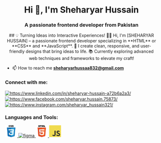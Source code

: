 <h1 align="center">Hi 👋, I'm Sheharyar Hussain</h1>
<h3 align="center">A passionate frontend developer from Pakistan</h3>
<p align="center">## 💡 Turning Ideas into Interactive Experiences!  
👨‍💻 Hi, I'm [SHEHARYAR HUSSAIN] – a passionate frontend developer specializing in **HTML** or **CSS** and **JavaScript**.  
🌟 I create clean, responsive, and user-friendly designs that bring ideas to life.  
📚 Currently exploring advanced web techniques and frameworks to elevate my craft!  
</p>

- 📫 How to reach me **sheharyarhussaa832@gmail.com**

<h3 align="left">Connect with me:</h3>
<p align="left">
<a href="https://www.linkedin.com/in/sheharyar-hussain-a72b6a2a3/" target="blank"><img align="center" src="https://raw.githubusercontent.com/rahuldkjain/github-profile-readme-generator/master/src/images/icons/Social/linked-in-alt.svg" alt="https://www.linkedin.com/in/sheharyar-hussain-a72b6a2a3/" height="30" width="40" /></a>
<a href="https://www.facebook.com/sheharyar.hussain.75873/" target="blank"><img align="center" src="https://raw.githubusercontent.com/rahuldkjain/github-profile-readme-generator/master/src/images/icons/Social/facebook.svg" alt="https://www.facebook.com/sheharyar.hussain.75873/" height="30" width="40" /></a>
<a href="https://instagram.com/sheharyar_hussain321" target="blank"><img align="center" src="https://raw.githubusercontent.com/rahuldkjain/github-profile-readme-generator/master/src/images/icons/Social/instagram.svg" alt="https://www.instagram.com/sheharyar_hussain321/" height="30" width="40" /></a>
</p>

<h3 align="left">Languages and Tools:</h3>
<p align="left"> <a href="https://www.w3schools.com/css/" target="_blank" rel="noreferrer"> <img src="https://raw.githubusercontent.com/devicons/devicon/master/icons/css3/css3-original-wordmark.svg" alt="css3" width="40" height="40"/> </a> <a href="https://www.figma.com/" target="_blank" rel="noreferrer"> <img src="https://www.vectorlogo.zone/logos/figma/figma-icon.svg" alt="figma" width="40" height="40"/> </a> <a href="https://www.w3.org/html/" target="_blank" rel="noreferrer"> <img src="https://raw.githubusercontent.com/devicons/devicon/master/icons/html5/html5-original-wordmark.svg" alt="html5" width="40" height="40"/> </a> <a href="https://developer.mozilla.org/en-US/docs/Web/JavaScript" target="_blank" rel="noreferrer"> <img src="https://raw.githubusercontent.com/devicons/devicon/master/icons/javascript/javascript-original.svg" alt="javascript" width="40" height="40"/> </a>  </p>
